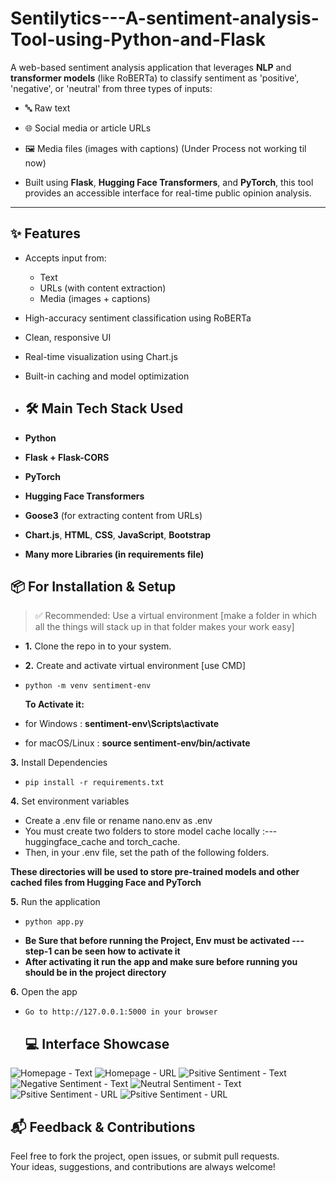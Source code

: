 # Sentilytics---A-sentiment-analysis-Tool-using-Python-and-Flask
A web-based sentiment analysis application that leverages **NLP** and **transformer models** (like RoBERTa) to classify sentiment as  'positive', 'negative', or 'neutral' from three types of inputs:
- 🔤 Raw text  
- 🌐 Social media or article URLs  
- 🖼️ Media files (images with captions) (Under Process not working til now)

- Built using **Flask**, **Hugging Face Transformers**, and **PyTorch**, this tool provides an accessible interface for real-time public opinion analysis.

- ---

## ✨ Features

- Accepts input from:
  - Text
  - URLs (with content extraction)
  - Media (images + captions)
- High-accuracy sentiment classification using RoBERTa
- Clean, responsive UI
- Real-time visualization using Chart.js
- Built-in caching and model optimization

- ## 🛠️ Main Tech Stack Used 

- **Python**
- **Flask + Flask-CORS**
- **PyTorch**
- **Hugging Face Transformers**
- **Goose3** (for extracting content from URLs)
- **Chart.js**, **HTML**, **CSS**, **JavaScript**, **Bootstrap**
- **Many more Libraries (in requirements file)**

## 📦 For Installation & Setup
> ✅ Recommended: Use a virtual environment [make a folder in which all the things will stack up in that folder makes your work easy]

- **1.** Clone the repo in to your system.

- **2.** Create and activate virtual environment [use CMD]
-     python -m venv sentiment-env
   
   **To Activate it:**
   
-   for Windows : **sentiment-env\Scripts\activate**
-   for macOS/Linux : **source sentiment-env/bin/activate**

**3.** Install Dependencies 
-     pip install -r requirements.txt

**4.** Set environment variables
-   Create a .env file or rename nano.env as .env 
-   You must create two folders to store model cache locally :--- huggingface_cache and torch_cache.
-   Then, in your .env file, set the path of the following folders.
   
   **These directories will be used to store pre-trained models and other cached files from Hugging Face and PyTorch**

**5.** Run the application
-     python app.py 
-   **Be Sure that before running the Project, Env must be activated --- step-1 can be seen how to activate it**
-   **After activating it run the app and make sure before running you should be in the project directory**

**6.** Open the app
-     Go to http://127.0.0.1:5000 in your browser

  ## 💻 Interface Showcase

![Homepage - Text](static/screenshots/screens/homepage_text.png)
![Homepage - URL](static/screenshots/screens/homepage_url.png)
![Psitive Sentiment - Text](static/screenshots/screens/text_positive.png)
![Negative Sentiment - Text](static/screenshots/screens/text_negative.png)
![Neutral Sentiment - Text](static/screenshots/screens/text_neutral.png)
![Psitive Sentiment - URL](static/screenshots/screens/url_positive.png)
![Psitive Sentiment - URL](static/screenshots/screens/url_negative.png)

## 📬 Feedback & Contributions

Feel free to fork the project, open issues, or submit pull requests.  
Your ideas, suggestions, and contributions are always welcome!
